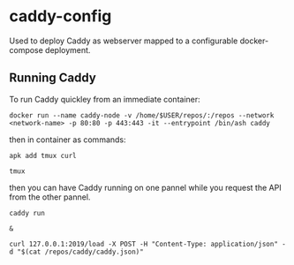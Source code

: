 # caddy-config
Used to deploy Caddy as webserver mapped to a configurable docker-compose deployment.


## Running Caddy

To run Caddy quickley from an immediate container:

```
docker run --name caddy-node -v /home/$USER/repos/:/repos --network <network-name> -p 80:80 -p 443:443 -it --entrypoint /bin/ash caddy
```

then in container as commands:

```
apk add tmux curl

tmux

```

then you can have Caddy running on one pannel while you request the API from the other pannel.

```
caddy run

&

curl 127.0.0.1:2019/load -X POST -H "Content-Type: application/json" -d "$(cat /repos/caddy/caddy.json)"

```
